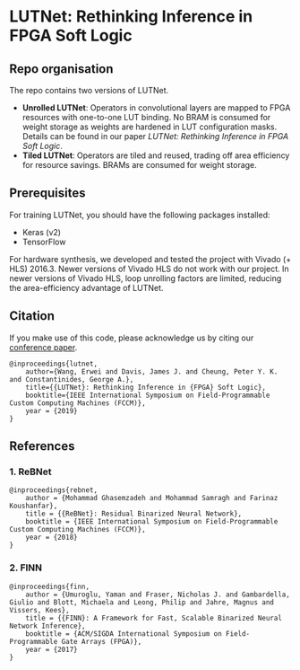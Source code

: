 # LUTNet: Rethinking Inference in FPGA Soft Logic

## Repo organisation

The repo contains two versions of LUTNet.

* __Unrolled LUTNet__: Operators in convolutional layers are mapped to FPGA resources with one-to-one LUT binding. No BRAM is consumed for weight storage as weights are hardened in LUT configuration masks. Details can be found in our paper _LUTNet: Rethinking Inference in FPGA Soft Logic_.
* __Tiled LUTNet__: Operators are tiled and reused, trading off area efficiency for resource savings. BRAMs are consumed for weight storage.

## Prerequisites

For training LUTNet, you should have the following packages installed:
* Keras (v2)
* TensorFlow

For hardware synthesis, we developed and tested the project with Vivado (+ HLS) 2016.3. 
Newer versions of Vivado HLS do not work with our project. 
In newer versions of Vivado HLS, loop unrolling factors are limited, reducing the area-efficiency advantage of LUTNet.

## Citation

If you make use of this code, please acknowledge us by citing our [conference paper](https://arxiv.org/abs/1904.00938).

    @inproceedings{lutnet,
		author={Wang, Erwei and Davis, James J. and Cheung, Peter Y. K. and Constantinides, George A.},
		title={{LUTNet}: Rethinking Inference in {FPGA} Soft Logic},
		booktitle={IEEE International Symposium on Field-Programmable Custom Computing Machines (FCCM)},
		year = {2019}
    }

## References

### 1. ReBNet

    @inproceedings{rebnet,
		author = {Mohammad Ghasemzadeh and Mohammad Samragh and Farinaz Koushanfar},
		title = {{ReBNet}: Residual Binarized Neural Network},
		booktitle = {IEEE International Symposium on Field-Programmable Custom Computing Machines (FCCM)},
		year = {2018}
    }

### 2. FINN

    @inproceedings{finn,
		author = {Umuroglu, Yaman and Fraser, Nicholas J. and Gambardella, Giulio and Blott, Michaela and Leong, Philip and Jahre, Magnus and Vissers, Kees},
		title = {{FINN}: A Framework for Fast, Scalable Binarized Neural Network Inference},
		booktitle = {ACM/SIGDA International Symposium on Field-Programmable Gate Arrays (FPGA)},
		year = {2017}
    }
